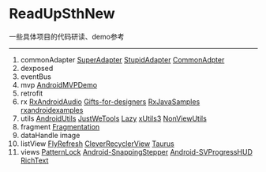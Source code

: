 # ReadUpSthNew
一些具体项目的代码研读、demo参考

---
1. commonAdapter
[SuperAdapter](https://github.com/byteam/SuperAdapter)
[StupidAdapter](https://github.com/comcp/android-Stupid-Adapter)
[CommonAdpter](https://github.com/bboyfeiyu/commonadapter)
2. dexposed
3. eventBus
4. mvp
[AndroidMVPDemo](https://github.com/CameloeAnthony/AndroidMVPDemo)
5. retrofit
6. rx
[RxAndroidAudio](https://github.com/Piasy/RxAndroidAudio/tree/master)
[Gifts-for-designers](https://github.com/xcc3641/Gifts-for-designers)
[RxJavaSamples](https://github.com/THEONE10211024/RxJavaSamples)
[rxandroidexamples](https://github.com/klnusbaum/rxandroidexamples)
7. utils
[AndroidUtils](https://github.com/D-clock/AndroidUtils)
[JustWeTools](https://github.com/lfkdsk/JustWeTools)
[Lazy](https://github.com/l123456789jy/Lazy)
[xUtils3](https://github.com/wyouflf/xUtils3)
[NonViewUtils](https://github.com/android-quick-dev/NonViewUtils)
8. fragment
[Fragmentation](https://github.com/YoKeyword/Fragmentation)
9. dataHandle
image 
10. listView
[FlyRefresh](https://github.com/hkq325800/FlyRefresh)
[CleverRecyclerView](https://github.com/hkq325800/CleverRecyclerView)
[Taurus](https://github.com/hkq325800/Taurus)
11. views
[PatternLock](https://github.com/hkq325800/PatternLock)
[Android-SnappingStepper](https://github.com/hkq325800/Android-SnappingStepper)
[Android-SVProgressHUD](https://github.com/hkq325800/Android-SVProgressHUD)
[RichText](https://github.com/zzhoujay/RichText)
